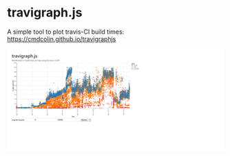 # travigraph.js

A simple tool to plot travis-CI build times: https://cmdcolin.github.io/travigraphjs

![](img/1.png)
